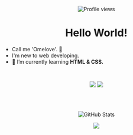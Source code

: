<p align=center><img src="https://komarev.com/ghpvc/?username=omelove&label=Profile%20views&color=0e75b6&style=flat" alt="Profile views"/></p>

<h1 align=center>Hello World!</h1>

- Call me 'Omelove'. :hugs:
- I'm new to web developing.
- 🌱 I’m currently learning **HTML & CSS.**
<br>
<p align=center>
  <a href="https://omelove.github.io/Omelove/"><img src="https://img.shields.io/badge/website-000000?style=for-the-badge&logo=About.me&logoColor=white"></a>
  <a href="https://github.com/Omelove"><img src="https://img.shields.io/badge/GitHub-100000?style=for-the-badge&logo=github&logoColor=white"></a>
</p>

<br><br>

<p align="center"><img align="center" src="https://github-readme-stats.vercel.app/api?username=omelove&show_icons=true&locale=en" alt="GitHub Stats"/></p>

<p align=center><img src="https://metrics.lecoq.io/Omelove?template=classic&isocalendar=1&languages=1&habits=1&achievements=1&activity=1&base=header%2C%20activity%2C%20community%2C%20repositories%2C%20metadata&base.indepth=false&base.hireable=false&base.skip=false&isocalendar=false&isocalendar.duration=full-year&languages=false&languages.limit=8&languages.threshold=0%25&languages.other=false&languages.colors=github&languages.sections=most-used&languages.indepth=false&languages.analysis.timeout=15&languages.analysis.timeout.repositories=7.5&languages.categories=markup%2C%20programming&languages.recent.categories=markup%2C%20programming&languages.recent.load=300&languages.recent.days=14&habits=false&habits.from=200&habits.days=14&habits.facts=true&habits.charts=false&habits.charts.type=classic&habits.trim=false&habits.languages.limit=8&habits.languages.threshold=0%25&achievements=false&achievements.threshold=C&achievements.secrets=true&achievements.display=detailed&achievements.limit=0&activity=false&activity.limit=5&activity.load=300&activity.days=14&activity.visibility=all&activity.timestamps=false&activity.filter=all&config.timezone=Asia%2FRangoon"></p>
